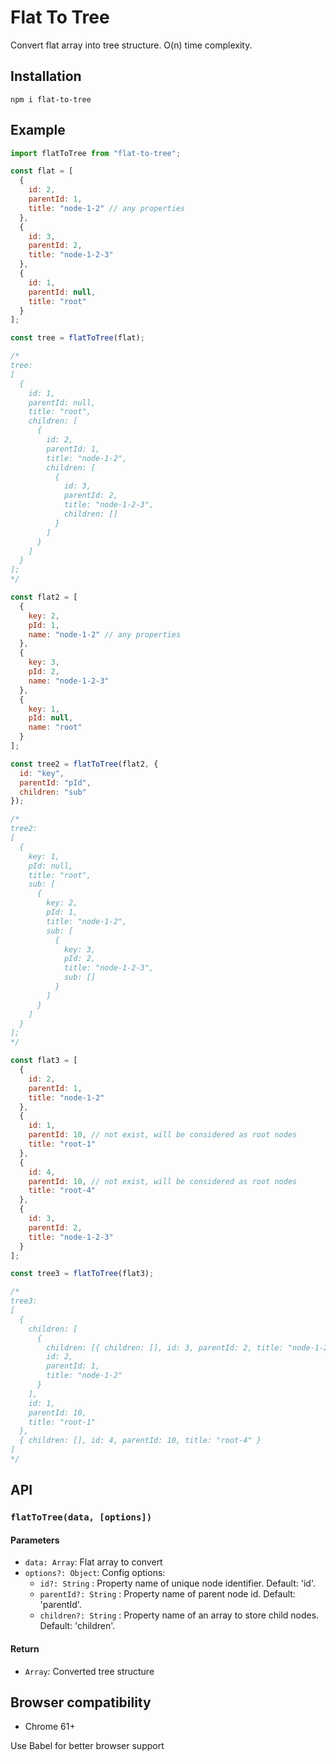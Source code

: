 # Flat To Tree

Convert flat array into tree structure. O(n) time complexity.

## Installation

```
npm i flat-to-tree
```

## Example

```javascript
import flatToTree from "flat-to-tree";

const flat = [
  {
    id: 2,
    parentId: 1,
    title: "node-1-2" // any properties
  },
  {
    id: 3,
    parentId: 2,
    title: "node-1-2-3"
  },
  {
    id: 1,
    parentId: null,
    title: "root"
  }
];

const tree = flatToTree(flat);

/*
tree: 
[
  {
    id: 1,
    parentId: null,
    title: "root",
    children: [
      {
        id: 2,
        parentId: 1,
        title: "node-1-2",
        children: [
          {
            id: 3,
            parentId: 2,
            title: "node-1-2-3",
            children: []
          }
        ]
      }
    ]
  }
];
*/

const flat2 = [
  {
    key: 2,
    pId: 1,
    name: "node-1-2" // any properties
  },
  {
    key: 3,
    pId: 2,
    name: "node-1-2-3"
  },
  {
    key: 1,
    pId: null,
    name: "root"
  }
];

const tree2 = flatToTree(flat2, {
  id: "key",
  parentId: "pId",
  children: "sub"
});

/*
tree2: 
[
  {
    key: 1,
    pId: null,
    title: "root",
    sub: [
      {
        key: 2,
        pId: 1,
        title: "node-1-2",
        sub: [
          {
            key: 3,
            pId: 2,
            title: "node-1-2-3",
            sub: []
          }
        ]
      }
    ]
  }
];
*/

const flat3 = [
  {
    id: 2,
    parentId: 1,
    title: "node-1-2"
  },
  {
    id: 1,
    parentId: 10, // not exist, will be considered as root nodes
    title: "root-1"
  },
  {
    id: 4,
    parentId: 10, // not exist, will be considered as root nodes
    title: "root-4"
  },
  {
    id: 3,
    parentId: 2,
    title: "node-1-2-3"
  }
];

const tree3 = flatToTree(flat3);

/*
tree3: 
[
  {
    children: [
      {
        children: [{ children: [], id: 3, parentId: 2, title: "node-1-2-3" }],
        id: 2,
        parentId: 1,
        title: "node-1-2"
      }
    ],
    id: 1,
    parentId: 10,
    title: "root-1"
  },
  { children: [], id: 4, parentId: 10, title: "root-4" }
]
*/

```

## API

### `flatToTree(data, [options])`

#### Parameters

- `data: Array`: Flat array to convert
- `options?: Object`: Config options:
  - `id?: String` : Property name of unique node identifier. Default: 'id'.
  - `parentId?: String` : Property name of parent node id. Default: 'parentId'.
  - `children?: String` : Property name of an array to store child nodes. Default: 'children'.

#### Return

- `Array`: Converted tree structure

## Browser compatibility

- Chrome 61+

Use Babel for better browser support
